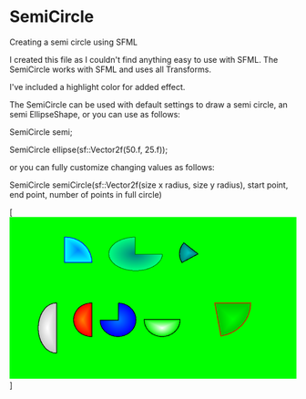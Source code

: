 # SemiCircle
Creating a semi circle using SFML

I created this file as I couldn't find anything easy to use with SFML.
The SemiCircle works with SFML and uses all Transforms. 

I've included a highlight color for added effect.

The SemiCircle can be used with default settings to draw a semi circle, an semi EllipseShape,
or you can use as follows:

SemiCircle semi;

SemiCircle ellipse(sf::Vector2f(50.f, 25.f));

or you can fully customize changing values as follows:

SemiCircle semiCircle(sf::Vector2f(size x radius, size y radius), start point, end point, number of points in full circle)

[![image](https://github.com/Blakrunner/SemiCircle/blob/main/SemiCirclesample.png)]
